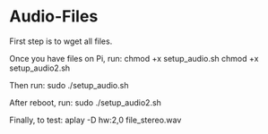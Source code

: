# Audio-Files

First step is to wget all files. 

Once you have files on Pi, run: 
chmod +x setup_audio.sh
chmod +x setup_audio2.sh

Then run: 
sudo ./setup_audio.sh

After reboot, run: 
sudo ./setup_audio2.sh

Finally, to test: 
aplay -D hw:2,0 file_stereo.wav
